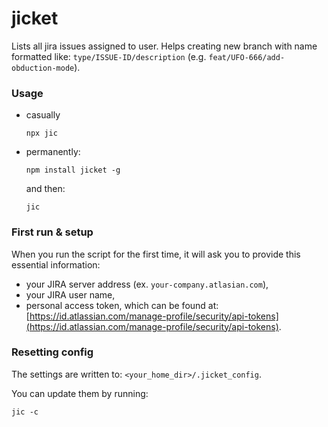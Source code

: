 # jicket
Lists all jira issues assigned to user. Helps creating new branch with name formatted like: `type/ISSUE-ID/description` 
(e.g. `feat/UFO-666/add-obduction-mode`).

### Usage
* casually
    ```shell script
    npx jic
    ```
* permanently:
    ```shell script
    npm install jicket -g
    ```
    and then:
    ```shell script
    jic
    ```

### First run & setup

When you run the script for the first time,
it will ask you to provide this essential information:
* your JIRA server address (ex. `your-company.atlasian.com`),
* your JIRA user name,
* personal access token, which can be found at: [https://id.atlassian.com/manage-profile/security/api-tokens](https://id.atlassian.com/manage-profile/security/api-tokens).

### Resetting config
The settings are written to: `<your_home_dir>/.jicket_config`. 

You can update them by running: 
```shell script
jic -c
```
